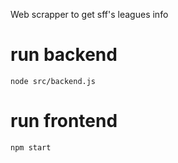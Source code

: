 Web scrapper to get sff's leagues info

# run backend
`node src/backend.js`

# run frontend
`npm start`
